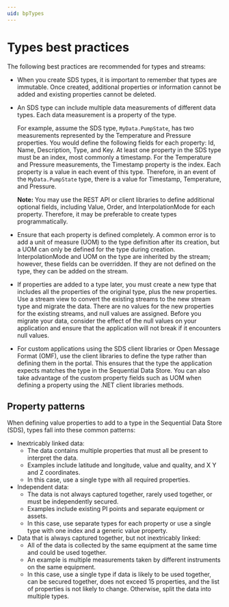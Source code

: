 ```yaml
---
uid: bpTypes
---
```


# Types best practices

The following best practices are recommended for types and streams:

- When you create SDS types, it is important to remember that types are immutable. Once created, additional properties or information cannot be added and existing properties cannot be deleted.

- An SDS type can include multiple data measurements of different data types. Each data measurement is a property of the type.

   For example, assume the SDS type, `MyData.PumpState`, has two measurements represented by the Temperature and Pressure properties. You would define the following fields for each property: Id, Name, Description, Type, and Key. At least one property in the SDS type must be an index, most commonly a timestamp. For the Temperature and Pressure measurements, the Timestamp property is the index. Each property is a value in each event of this type. Therefore, in an event of the `MyData.PumpState` type, there is a value for Timestamp, Temperature, and Pressure.

   **Note:** You may use the REST API or client libraries to define additional optional fields, including Value, Order, and InterpolationMode for each property. Therefore, it may be preferable to create types programmatically.

- Ensure that each property is defined completely. A common error is to add a unit of measure (UOM) to the type definition after its creation, but a UOM can only be defined for the type during creation. InterpolationMode and UOM on the type are inherited by the stream; however, these fields can be overridden. If they are not defined on the type, they can be added on the stream.

- If properties are added to a type later, you must create a new type that includes all the properties of the original type, plus the new properties. Use a stream view to convert the existing streams to the new stream type and migrate the data. There are no values for the new properties for the existing streams, and null values are assigned. Before you migrate your data, consider the effect of the null values on your application and ensure that the application will not break if it encounters null values.

- For custom applications using the SDS client libraries or Open Message Format (OMF), use the client libraries to define the type rather than defining them in the portal. This ensures that the type the application expects matches the type in the Sequential Data Store. You can also take advantage of the custom property fields such as UOM when defining a property using the .NET client libraries methods.

## Property patterns

When defining value properties to add to a type in the Sequential Data Store (SDS), types fall into these common patterns:<!--Vicki T. 6/25/21 - I feel like the sub-bullets for each of the three main bullets might be easier to scan and digest if they were placed in three separate paragraphs or a table format.-->

- Inextricably linked data:
   - The data contains multiple properties that must all be present to interpret the data.
   - Examples include latitude and longitude, value and quality, and X Y and Z coordinates.
   - In this case, use a single type with all required properties.
- Independent data:
   - The data is not always captured together, rarely used together, or must be independently secured.
   - Examples include existing PI points and separate equipment or assets.
   - In this case, use separate types for each property or use a single type with one index and a generic value property.
- Data that is always captured together, but not inextricably linked:
   - All of the data is collected by the same equipment at the same time and could be used together.
   - An example is multiple measurements taken by different instruments on the same equipment.
   - In this case, use a single type if data is likely to be used together, can be secured together, does not exceed 15 properties, and the list of properties is not likely to change. Otherwise, split the data into multiple types.
